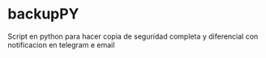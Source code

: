 # backupPY
Script en python para hacer copia de seguridad completa y diferencial con notificacion en telegram e email
